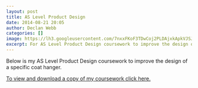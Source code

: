 ```yaml
---
layout: post
title: AS Level Product Design
date: 2014-08-21 20:05
author: Declan Webb
categories: []
image: https://lh3.googleusercontent.com/7nxxFKoF3TDwCoj2PLDAjxkApkVJSJzxNHFHobGc8DNxgmQ2PfnUkWusUMJXF3Z7bAwWp95lzu3csnw1g064ASV3blVOYE-lnczTW7VXva_cwlkLmWTtVeCUdBgOuf--HpGvZEqHy_aHryrZAZA_twLsKP9tKmUOORl_bb-NCBNLU2ydNsGeARZmCofPV0cTtx7yGvAhzgHrqaxSuvJgP-tczHz0e8UQhOsm0yqS_kAjEqo9I2LZPihQku-n0qseKOjECXnZHj0Wkb1OR89Ck83k68Nec8zVH1Lp1jRhdkzt-FaqB8E5YhA-l8ulLE5KFnmwDk4f4CMypsXF3qFM9yF9JOkPeY5sc37EKFkc7LB41KIQMHaYTXTd2F7cV_X4_ImkTG5EcW4PwmlsPqZwp5IhcGuocIWBU55ooKX0UpFestxVZNYsSkb5oWwiHKSbb-hYeOKxTnwfBzJuOUasAWbaWprQN3s_Jyh2zoGxHVHWJy-Zyt5GdD7F6dwi5UlFLIpqNe5e8ljAG_H0Ts0Eva7uq6CpQP3izgAzgUx5VnEcvurLZ4UFsaJRQH1qFVuamBf0p34np9QveDFeo4CEId7PBtvAC5_6luQziEFRYRcKIHINCusaoA=w305-h229-no
excerpt: For AS Level Product Design coursework to improve the design of a specific coat hanger
---
```

Below is my AS Level Product Design coursework to improve the design of a specific coat hanger.

<a href="https://drive.google.com/file/d/0B8DmHQsoX0WjQUptOW1HQkRlSE0/view?usp=sharing" target="_blank">To view and download a copy of my coursework click here.</a>
